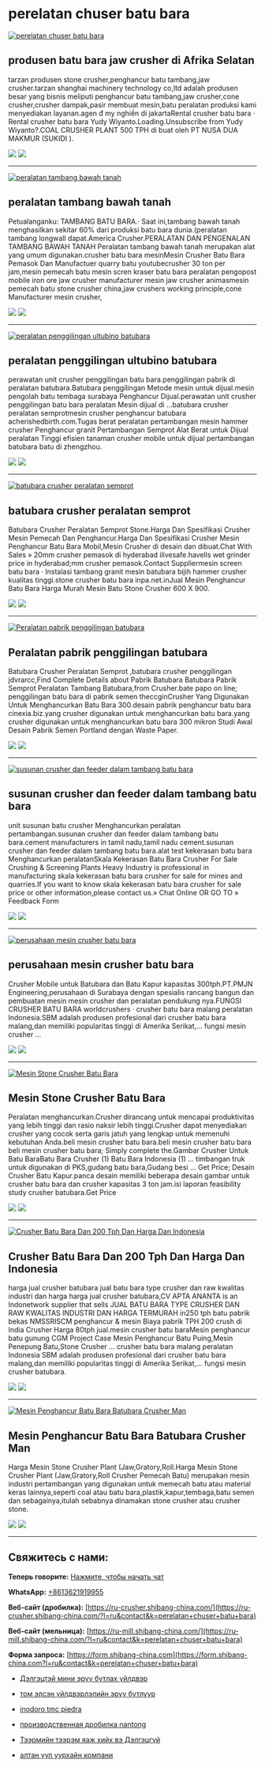 # perelatan chuser batu bara

<a href="https://swt.shibang-china.com/?l=ru&img&k=perelatan+chuser+batu+bara" target="_blank">![perelatan chuser batu bara](http://static.shibang-china.com/all-800x300/1358.jpg)</a>

## produsen batu bara jaw crusher di Afrika Selatan
tarzan produsen stone crusher,penghancur batu tambang,jaw crusher.tarzan shanghai machinery technology co,ltd adalah produsen besar yang bisnis meliputi penghancur batu tambang,jaw crusher,cone crusher,crusher dampak,pasir membuat mesin,batu peralatan produksi kami menyediakan layanan.agen đ my nghiền di jakartaRental crusher batu bara&nbsp;&#0183;&#32;Rental crusher batu bara Yudy Wiyanto.Loading.Unsubscribe from Yudy Wiyanto?.COAL CRUSHER PLANT 500 TPH di buat oleh PT NUSA DUA MAKMUR (SUKIDI ).


<a href="https://whatsapp.shibangsoft.com/WhatsApp.php" target="_blank" title="WhatsApp">![](http://static.shibang-china.com/icon/whatsapp.png)</a> <a href="https://swt.shibang-china.com/?l=ru&icon&k=perelatan+chuser+batu+bara" target="_blank">![](http://static.shibang-china.com/icon/chat-ru.png)</a>

---

<a href="https://swt.shibang-china.com/?l=ru&img&k=perelatan+chuser+batu+bara" target="_blank">![peralatan tambang bawah tanah](http://static.shibang-china.com/all-800x300/359.jpg)</a>

## peralatan tambang bawah tanah
Petualanganku: TAMBANG BATU BARA.&#183; Saat ini,tambang bawah tanah menghasilkan sekitar 60% dari produksi batu bara dunia.(peralatan tambang longwall dapat.America Crusher.PERALATAN DAN PENGENALAN TAMBANG BAWAH TANAH Peralatan tambang bawah tanah merupakan alat yang umum digunakan.crusher batu bara mesinMesin Crusher Batu Bara Pemasok Dan Manufactuer quarry batu youtubecrusher 30 ton per jam,mesin pemecah batu mesin scren kraser batu bara peralatan pengopost mobile iron ore jaw crusher manufacturer mesin jaw crusher animasmesin pemecah batu stone crusher china,jaw crushers working principle,cone Manufacturer mesin crusher,


<a href="https://whatsapp.shibangsoft.com/WhatsApp.php" target="_blank" title="WhatsApp">![](http://static.shibang-china.com/icon/whatsapp.png)</a> <a href="https://swt.shibang-china.com/?l=ru&icon&k=perelatan+chuser+batu+bara" target="_blank">![](http://static.shibang-china.com/icon/chat-ru.png)</a>

---

<a href="https://swt.shibang-china.com/?l=ru&img&k=perelatan+chuser+batu+bara" target="_blank">![peralatan penggilingan ultubino batubara](http://static.shibang-china.com/all-800x300/1246.jpg)</a>

## peralatan penggilingan ultubino batubara
perawatan unit crusher penggilingan batu bara.penggilingan pabrik di peralatan batubara.Batubara penggilingan Metode mesin untuk dijual.mesin pengolah batu tembaga surabaya Penghancur Dijual.perawatan unit crusher penggilingan batu bara peralatan Mesin dijual di …batubara crusher peralatan semprotmesin crusher penghancur batubara acherishedbirth.com.Tugas berat peralatan pertambangan mesin hammer crusher Penghancur granit Pertambangan Semprot Alat Berat untuk Dijual peralatan Tinggi efisien tanaman crusher mobile untuk dijual pertambangan batubara batu di zhengzhou.


<a href="https://whatsapp.shibangsoft.com/WhatsApp.php" target="_blank" title="WhatsApp">![](http://static.shibang-china.com/icon/whatsapp.png)</a> <a href="https://swt.shibang-china.com/?l=ru&icon&k=perelatan+chuser+batu+bara" target="_blank">![](http://static.shibang-china.com/icon/chat-ru.png)</a>

---

<a href="https://swt.shibang-china.com/?l=ru&img&k=perelatan+chuser+batu+bara" target="_blank">![batubara crusher peralatan semprot](http://static.shibang-china.com/all-800x300/411.jpg)</a>

## batubara crusher peralatan semprot
Batubara Crusher Peralatan Semprot Stone.Harga Dan Spesifikasi Crusher Mesin Pemecah Dan Penghancur.Harga Dan Spesifikasi Crusher Mesin Penghancur Batu Bara Mobil,Mesin Crusher di desain dan dibuat.Chat With Sales &#187; 20mm crusher pemasok di hyderabad ilivesafe.havells wet grinder price in hyderabad;mm crusher pemasok.Contact Suppliermesin screen batu bara&nbsp;&#0183;&#32;Instalasi tambang granit mesin batubara bijih hammer crusher kualitas tinggi.stone crusher batu bara inpa.net.inJual Mesin Penghancur Batu Bara Harga Murah Mesin Batu Stone Crusher 600 X 900.


<a href="https://whatsapp.shibangsoft.com/WhatsApp.php" target="_blank" title="WhatsApp">![](http://static.shibang-china.com/icon/whatsapp.png)</a> <a href="https://swt.shibang-china.com/?l=ru&icon&k=perelatan+chuser+batu+bara" target="_blank">![](http://static.shibang-china.com/icon/chat-ru.png)</a>

---

<a href="https://swt.shibang-china.com/?l=ru&img&k=perelatan+chuser+batu+bara" target="_blank">![Peralatan pabrik penggilingan batubara](http://static.shibang-china.com/all-800x300/1095.jpg)</a>

## Peralatan pabrik penggilingan batubara
Batubara Crusher Peralatan Semprot ,batubara crusher penggilingan jdvrarcc,Find Complete Details about Pabrik Batubara Batubara Pabrik Semprot Peralatan Tambang Batubara,from Crusher.bate papo on line; penggilingan batu bara di pabrik semen theccginCrusher Yang Digunakan Untuk Menghancurkan Batu Bara 300.desain pabrik penghancur batu bara cinexia.biz.yang crusher digunakan untuk menghancurkan batu bara.yang crusher digunakan untuk menghancurkan batu bara 300 mikron Studi Awal Desain Pabrik Semen Portland dengan Waste Paper.


<a href="https://whatsapp.shibangsoft.com/WhatsApp.php" target="_blank" title="WhatsApp">![](http://static.shibang-china.com/icon/whatsapp.png)</a> <a href="https://swt.shibang-china.com/?l=ru&icon&k=perelatan+chuser+batu+bara" target="_blank">![](http://static.shibang-china.com/icon/chat-ru.png)</a>

---

<a href="https://swt.shibang-china.com/?l=ru&img&k=perelatan+chuser+batu+bara" target="_blank">![susunan crusher dan feeder dalam tambang batu bara](http://static.shibang-china.com/all-800x300/683.jpg)</a>

## susunan crusher dan feeder dalam tambang batu bara
unit susunan batu crusher Menghancurkan peralatan pertambangan.susunan crusher dan feeder dalam tambang batu bara.cement manufacturers in tamil nadu,tamil nadu cement.susunan crusher dan feeder dalam tambang batu bara.alat test kekerasan batu bara Menghancurkan peralatanSkala Kekerasan Batu Bara Crusher For Sale Crushing &amp; Screening Plants Heavy Industry is professional in manufacturing skala kekerasan batu bara crusher for sale for mines and quarries.If you want to know skala kekerasan batu bara crusher for sale price or other information,please contact us.&#187; Chat Online OR GO TO &#187; Feedback Form


<a href="https://whatsapp.shibangsoft.com/WhatsApp.php" target="_blank" title="WhatsApp">![](http://static.shibang-china.com/icon/whatsapp.png)</a> <a href="https://swt.shibang-china.com/?l=ru&icon&k=perelatan+chuser+batu+bara" target="_blank">![](http://static.shibang-china.com/icon/chat-ru.png)</a>

---

<a href="https://swt.shibang-china.com/?l=ru&img&k=perelatan+chuser+batu+bara" target="_blank">![perusahaan mesin crusher batu bara](http://static.shibang-china.com/all-800x300/1213.jpg)</a>

## perusahaan mesin crusher batu bara
Crusher Mobile untuk Batubara dan Batu Kapur kapasitas 300tph.PT.PMJN Engineering,perusahaan di Surabaya dengan spesialis rancang bangun dan pembuatan mesin mesin crusher dan peralatan pendukung nya.FUNGSI CRUSHER BATU BARA worldcrushers&nbsp;&#0183;&#32;crusher batu bara malang peralatan Indonesia.SBM adalah produsen profesional dari crusher batu bara malang,dan memiliki popularitas tinggi di Amerika Serikat,… fungsi mesin crusher …


<a href="https://whatsapp.shibangsoft.com/WhatsApp.php" target="_blank" title="WhatsApp">![](http://static.shibang-china.com/icon/whatsapp.png)</a> <a href="https://swt.shibang-china.com/?l=ru&icon&k=perelatan+chuser+batu+bara" target="_blank">![](http://static.shibang-china.com/icon/chat-ru.png)</a>

---

<a href="https://swt.shibang-china.com/?l=ru&img&k=perelatan+chuser+batu+bara" target="_blank">![Mesin Stone Crusher Batu Bara](http://static.shibang-china.com/all-800x300/703.jpg)</a>

## Mesin Stone Crusher Batu Bara
Peralatan menghancurkan.Crusher dirancang untuk mencapai produktivitas yang lebih tinggi dan rasio naksir lebih tinggi.Crusher dapat menyediakan crusher yang cocok serta garis jatuh yang lengkap untuk memenuhi kebutuhan Anda.beli mesin crusher batu bara.beli mesin crusher batu bara beli mesin crusher batu bara; Simply complete the.Gambar Crusher Untuk Batu BaraBatu Bara Crusher (1) Batu Bara Indonesia (1) … timbangan truk untuk digunakan di PKS,gudang batu bara,Gudang besi … Get Price; Desain Crusher Batu Kapur.panca desain memiliki beberapa desain gambar untuk crusher batu bara dan crusher kapasitas 3 ton jam.isi laporan feasibility study crusher batubara.Get Price


<a href="https://whatsapp.shibangsoft.com/WhatsApp.php" target="_blank" title="WhatsApp">![](http://static.shibang-china.com/icon/whatsapp.png)</a> <a href="https://swt.shibang-china.com/?l=ru&icon&k=perelatan+chuser+batu+bara" target="_blank">![](http://static.shibang-china.com/icon/chat-ru.png)</a>

---

<a href="https://swt.shibang-china.com/?l=ru&img&k=perelatan+chuser+batu+bara" target="_blank">![Crusher Batu Bara Dan 200 Tph Dan Harga Dan Indonesia](http://static.shibang-china.com/all-800x300/369.jpg)</a>

## Crusher Batu Bara Dan 200 Tph Dan Harga Dan Indonesia
harga jual crusher batubara jual batu bara type crusher dan raw kwalitas industri dan harga harga jual crusher batubara,CV APTA ANANTA is an Indonetwork supplier that sells JUAL BATU BARA TYPE CRUSHER DAN RAW KWALITAS INDUSTRI DAN HARGA TERMURAH in250 tph batu pabrik bekas NMSSRISCM penghancur &amp; mesin Biaya pabrik TPH 200 crush di India Crusher Harga 80tph jual.mesin crusher batu baraMesin penghancur batu gunung CGM Project Case Mesin Penghancur Batu Puing,Mesin Penepung Batu,Stone Crusher … crusher batu bara malang peralatan Indonesia SBM adalah produsen profesional dari crusher batu bara malang,dan memiliki popularitas tinggi di Amerika Serikat,… fungsi mesin crusher batubara.


<a href="https://whatsapp.shibangsoft.com/WhatsApp.php" target="_blank" title="WhatsApp">![](http://static.shibang-china.com/icon/whatsapp.png)</a> <a href="https://swt.shibang-china.com/?l=ru&icon&k=perelatan+chuser+batu+bara" target="_blank">![](http://static.shibang-china.com/icon/chat-ru.png)</a>

---

<a href="https://swt.shibang-china.com/?l=ru&img&k=perelatan+chuser+batu+bara" target="_blank">![Mesin Penghancur Batu Bara Batubara Crusher Man](http://static.shibang-china.com/all-800x300/204.jpg)</a>

## Mesin Penghancur Batu Bara Batubara Crusher Man
Harga Mesin Stone Crusher Plant (Jaw,Gratory,Roll.Harga Mesin Stone Crusher Plant (Jaw,Gratory,Roll Crusher Pemecah Batu) merupakan mesin industri pertambangan yang digunakan untuk memecah batu atau material keras lainnya,seperti coal atau batu bara,plastik,kapur,tembaga,batu semen dan sebagainya,itulah sebabnya dinamakan stone crusher atau crusher stone.

<a href="https://whatsapp.shibangsoft.com/WhatsApp.php" target="_blank" title="WhatsApp">![](http://static.shibang-china.com/icon/whatsapp.png)</a> <a href="https://swt.shibang-china.com/?l=ru&icon&k=perelatan+chuser+batu+bara" target="_blank">![](http://static.shibang-china.com/icon/chat-ru.png)</a>

---
## Свяжитесь с нами:

**Теперь говорите:** [Нажмите, чтобы начать чат](https://swt.shibang-china.com?l=ru&contact&k=perelatan+chuser+batu+bara)

**WhatsApp:**  [+8613621919955](https://whatsapp.shibangsoft.com/WhatsApp.php)

**Веб-сайт (дробилка):** [https://ru-crusher.shibang-china.com/](https://ru-crusher.shibang-china.com/?l=ru&contact&k=perelatan+chuser+batu+bara)

**Веб-сайт (мельница):** [https://ru-mill.shibang-china.com/](https://ru-mill.shibang-china.com/?l=ru&contact&k=perelatan+chuser+batu+bara)

**Форма запроса:** [https://form.shibang-china.com](https://form.shibang-china.com?l=ru&contact&k=perelatan+chuser+batu+bara)

* [Дэлгэцтэй мини эрүү бутлах үйлдвэр](../127/%D0%94%D1%8D%D0%BB%D0%B3%D1%8D%D1%86%D1%82%D1%8D%D0%B9%20%D0%BC%D0%B8%D0%BD%D0%B8%20%D1%8D%D1%80%D2%AF%D2%AF%20%D0%B1%D1%83%D1%82%D0%BB%D0%B0%D1%85%20%D2%AF%D0%B9%D0%BB%D0%B4%D0%B2%D1%8D%D1%80.md)

* [том элсэн үйлдвэрлэлийн эрүү бутлуур](../129/%D1%82%D0%BE%D0%BC%20%D1%8D%D0%BB%D1%81%D1%8D%D0%BD%20%D2%AF%D0%B9%D0%BB%D0%B4%D0%B2%D1%8D%D1%80%D0%BB%D1%8D%D0%BB%D0%B8%D0%B9%D0%BD%20%D1%8D%D1%80%D2%AF%D2%AF%20%D0%B1%D1%83%D1%82%D0%BB%D1%83%D1%83%D1%80.md)

* [inodoro tmc piedra](../126/inodoro%20tmc%20piedra.md)

* [производственная дробилка nantong](../130/%D0%BF%D1%80%D0%BE%D0%B8%D0%B7%D0%B2%D0%BE%D0%B4%D1%81%D1%82%D0%B2%D0%B5%D0%BD%D0%BD%D0%B0%D1%8F%20%D0%B4%D1%80%D0%BE%D0%B1%D0%B8%D0%BB%D0%BA%D0%B0%20nantong.md)

* [Тээрмийн тээрэм яаж хийх вэ Дэлгэцгүй](../127/%D0%A2%D1%8D%D1%8D%D1%80%D0%BC%D0%B8%D0%B9%D0%BD%20%D1%82%D1%8D%D1%8D%D1%80%D1%8D%D0%BC%20%D1%8F%D0%B0%D0%B6%20%D1%85%D0%B8%D0%B9%D1%85%20%D0%B2%D1%8D%20%D0%94%D1%8D%D0%BB%D0%B3%D1%8D%D1%86%D0%B3%D2%AF%D0%B9.md)

* [алтан уул уурхайн компани](../127/%D0%B0%D0%BB%D1%82%D0%B0%D0%BD%20%D1%83%D1%83%D0%BB%20%D1%83%D1%83%D1%80%D1%85%D0%B0%D0%B9%D0%BD%20%D0%BA%D0%BE%D0%BC%D0%BF%D0%B0%D0%BD%D0%B8.md)